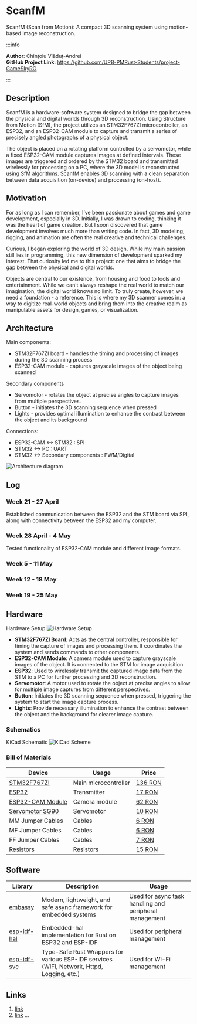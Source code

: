 # ScanfM
ScanfM (Scan from Motion): A compact 3D scanning system using motion-based image reconstruction.

:::info 

**Author**: Chințoiu Vlăduț-Andrei \
**GitHub Project Link**: https://github.com/UPB-PMRust-Students/project-GameSkyRO

:::

## Description

ScanfM is a hardware-software system designed to bridge the gap between the physical and digital worlds through 3D reconstruction. Using Structure from Motion (SfM), the project utilizes an STM32F767ZI microcontroller, an ESP32, and an ESP32-CAM module to capture and transmit a series of precisely angled photographs of a physical object.

The object is placed on a rotating platform controlled by a servomotor, while a fixed ESP32-CAM module captures images at defined intervals. These images are triggered and ordered by the STM32 board and transmitted wirelessly for processing on a PC, where the 3D model is reconstructed using SfM algorithms. ScanfM enables 3D scanning with a clean separation between data acquisition (on-device) and processing (on-host).

## Motivation

For as long as I can remember, I’ve been passionate about games and game development, especially in 3D. Initially, I was drawn to coding, thinking it was the heart of game creation. But I soon discovered that game development involves much more than writing code. In fact, 3D modeling, rigging, and animation are often the real creative and technical challenges.

Curious, I began exploring the world of 3D design. While my main passion still lies in programming, this new dimension of development sparked my interest. That curiosity led me to this project: one that aims to bridge the gap between the physical and digital worlds.

Objects are central to our existence, from housing and food to tools and entertainment. While we can’t always reshape the real world to match our imagination, the digital world knows no limit. To truly create, however, we need a foundation - a reference. This is where my 3D scanner comes in: a way to digitize real-world objects and bring them into the creative realm as manipulable assets for design, games, or visualization.

## Architecture 

Main components:
 - STM32F767ZI board - handles the timing and processing of images during the 3D scanning process
 - ESP32-CAM module - captures grayscale images of the object being scanned

Secondary components
 - Servomotor - rotates the object at precise angles to capture images from multiple perspectives.
 - Button - initiates the 3D scanning sequence when pressed
 - Lights - provides optimal illumination to enhance the contrast between the object and its background

Connections:
 - ESP32-CAM &lt;-&gt; STM32 : SPI
 - STM32 &lt;-&gt; PC : UART
 - STM32 &lt;-&gt; Secondary components : PWM/Digital

![Architecture diagram](diagram.svg)

## Log

### Week 21 - 27 April
Established communication between the ESP32 and the STM board via SPI, along with connectivity between the ESP32 and my computer.

### Week 28 April - 4 May
Tested functionality of ESP32-CAM module and different image formats.

### Week 5 - 11 May

### Week 12 - 18 May

### Week 19 - 25 May

## Hardware

Hardware Setup
![Hardware Setup](setup_pic.webp)

- **STM32F767ZI Board**: Acts as the central controller, responsible for timing the capture of images and processing them. It coordinates the system and sends commands to other components.
- **ESP32-CAM Module**: A camera module used to capture grayscale images of the object. It is connected to the STM for image acquisition.
- **ESP32**: Used to wirelessly transmit the captured image data from the STM to a PC for further processing and 3D reconstruction.
- **Servomotor**: A motor used to rotate the object at precise angles to allow for multiple image captures from different perspectives.
- **Button**: Initiates the 3D scanning sequence when pressed, triggering the system to start the image capture process.
- **Lights**: Provide necessary illumination to enhance the contrast between the object and the background for clearer image capture.

### Schematics

KiCad Schematic
![KiCad Scheme](KiCad_scheme.svg)

### Bill of Materials

<!-- Fill out this table with all the hardware components that you might need.

The format is 
```
| [Device](link://to/device) | This is used ... | [price](link://to/store) |

```

-->

| Device | Usage | Price |
|--------|--------|-------|
| [STM32F767ZI](https://www.st.com/en/evaluation-tools/nucleo-f767zi.html) | Main microcontroller | [136 RON](https://ro.mouser.com/ProductDetail/STMicroelectronics/NUCLEO-F767ZI?qs=7UaJ5Mrpeu0%2F%252BMRranB3%2Fw%3D%3D) |
| [ESP32](https://www.espressif.com/sites/default/files/documentation/esp32-wroom-32d_esp32-wroom-32u_datasheet_en.pdf) | Transmitter | [17 RON](https://www.aliexpress.com/item/1005005704190069.html?spm=a2g0o.productlist.main.7.3ed4elegelegGc&algo_pvid=9e6145b3-fcba-4997-81ca-037bc9cc0187&algo_exp_id=9e6145b3-fcba-4997-81ca-037bc9cc0187-3&pdp_ext_f=%7B%22order%22%3A%227047%22%2C%22eval%22%3A%221%22%7D&pdp_npi=4%40dis%21RON%2125.05%2122.80%21%21%2140.34%2136.72%21%402103963717462213747088339e45d1%2112000034061352780%21sea%21RO%210%21ABX&curPageLogUid=gV8oWAovS7f0&utparam-url=scene%3Asearch%7Cquery_from%3A) |
| [ESP32-CAM Module](https://docs.m5stack.com/en/unit/esp32cam?ref=blakadder) | Camera module | [62 RON](https://sigmanortec.ro/placa-dezvoltare-esp32-cam-wifi-bluetooth-ov2640-2mp?SubmitCurrency=1&id_currency=2&gad_source=1&gad_campaignid=22174019478&gbraid=0AAAAAC3W72O583Lr5l62Wu-ikqzQMfuL2&gclid=Cj0KCQjw2tHABhCiARIsANZzDWpji0-H7LcesN02tSijDlctpbIWYVvsIh_IgFbEKtBm5bmHqLP1Hp0aAtldEALw_wcB) |
| [Servomotor SG90](https://www.bitmi.ro/electronica/servomotor-sg90-180-grade-9g-10496.html) | Servomotor | [10 RON](https://www.bitmi.ro/electronica/servomotor-sg90-180-grade-9g-10496.html) |
| MM Jumper Cables | Cables |  [6 RON](https://www.optimusdigital.ro/ro/fire-fire-mufate/653-fire-colorate-mama-tata-40p-10-cm.html?search_query=%09Fire+Colorate+Tata-Tata+%2840p%29+10+cm&results=10) |
| MF Jumper Cables | Cables | [6 RON](https://www.optimusdigital.ro/ro/fire-fire-mufate/653-fire-colorate-mama-tata-40p-10-cm.html?search_query=%09Fire+Colorate+Mama-Tata+%2840p%29+10+cm&results=5) |
| FF Jumper Cables | Cables | [7 RON](https://www.optimusdigital.ro/ro/fire-fire-mufate/652-fire-colorate-mama-mama-40p-10-cm.html?search_query=%09Fire+Colorate+Mama-Mama+%2840p%29+10+cm&results=10) |
| Resistors | Resistors | [15 RON](https://www.optimusdigital.ro/ro/componente-electronice-rezistoare/10928-plusivo-kit-250-buc-rezistoare.html?search_query=plusivo&results=274) |


## Software

| Library | Description | Usage |
|---------|-------------|-------|
| [embassy](https://github.com/embassy-rs/embassy) | Modern, lightweight, and safe async framework for embedded systems | Used for async task handling and peripheral management |
| [esp-idf-hal](https://github.com/esp-rs/esp-idf-hal) | Embedded-hal implementation for Rust on ESP32 and ESP-IDF | Used for peripheral management |
| [esp-idf-svc](https://github.com/esp-rs/esp-idf-svc) | Type-Safe Rust Wrappers for various ESP-IDF services (WiFi, Network, Httpd, Logging, etc.) | Used for Wi-Fi management |

## Links

<!-- Add a few links that inspired you and that you think you will use for your project -->

1. [link](https://example.com)
2. [link](https://example3.com)
...
